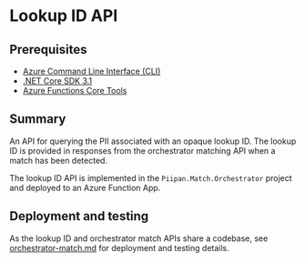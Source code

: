 # Lookup ID API

## Prerequisites
- [Azure Command Line Interface (CLI)](https://docs.microsoft.com/en-us/cli/azure/install-azure-cli)
- [.NET Core SDK 3.1](https://dotnet.microsoft.com/download)
- [Azure Functions Core Tools](https://docs.microsoft.com/en-us/azure/azure-functions/functions-run-local)

## Summary

An API for querying the PII associated with an opaque lookup ID. The lookup ID is provided in responses from the orchestrator matching API when a match has been detected.

The lookup ID API is implemented in the `Piipan.Match.Orchestrator` project and deployed to an Azure Function App.

## Deployment and testing

As the lookup ID and orchestrator match APIs share a codebase, see [orchestrator-match.md](orchestrator-match.md) for deployment and testing details.

